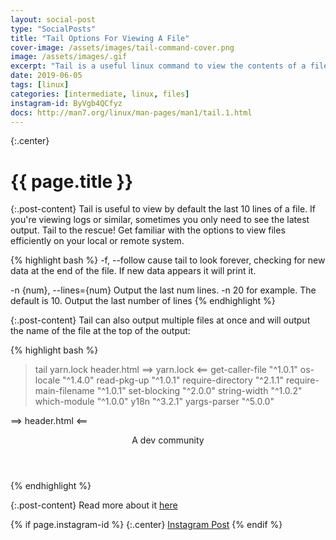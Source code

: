 ```yaml
---
layout: social-post
type: "SocialPosts"
title: "Tail Options For Viewing A File"
cover-image: /assets/images/tail-command-cover.png
image: /assets/images/.gif
excerpt: "Tail is a useful linux command to view the contents of a file."
date: 2019-06-05
tags: [linux]
categories: [intermediate, linux, files]
instagram-id: ByVgb4QCfyz
docs: http://man7.org/linux/man-pages/man1/tail.1.html
---
```

{:.center}
# {{ page.title }}

{:.post-content}
Tail is useful to view by default the last 10 lines of a file. If you're viewing
logs or similar, sometimes you only need to see the latest output. Tail to the rescue!
Get familiar with the options to view files efficiently on your local or remote system.

{% highlight bash %}
-f, --follow                cause tail to look forever, checking for new data at the end
                            of the file. If new data appears it will print it.

-n {num}, --lines={num}     Output the last num lines. -n 20 for example. The default is 10.
                            Output the last number of lines
{% endhighlight %}

{:.post-content}
Tail can also output multiple files at once and will output the name of the file 
at the top of the output:

{% highlight bash %}
> tail yarn.lock header.html
==> yarn.lock <==
    get-caller-file "^1.0.1"
    os-locale "^1.4.0"
    read-pkg-up "^1.0.1"
    require-directory "^2.1.1"
    require-main-filename "^1.0.1"
    set-blocking "^2.0.0"
    string-width "^1.0.2"
    which-module "^1.0.0"
    y18n "^3.2.1"
    yargs-parser "^5.0.0"

==> header.html <==
<header class="bg-image grid">
    <div class="col-12 grid">
        <div class="col-12 logo logo--home"></div>
        <p class="col-12 tagline text-center">A dev community</p>
    </div>
</header>
{% endhighlight %}

{:.post-content}
Read more about it <a href="{{page.docs}}" target="_blank">here</a>

{% if page.instagram-id %}
{:.center}
<a class="insta-link" href="https://www.instagram.com/p/{{page.instagram-id}}" target="_blank">Instagram Post</a>
{% endif %}
